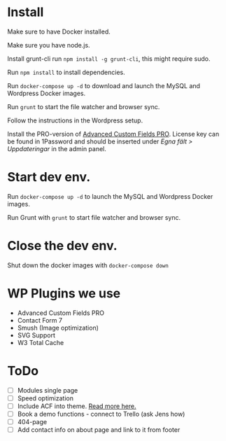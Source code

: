 # Install

Make sure to have Docker installed.

Make sure you have node.js.

Install grunt-cli run `npm install -g grunt-cli`, this might require sudo.

Run `npm install` to install dependencies.

Run `docker-compose up -d` to download and launch the MySQL and Wordpress Docker images.

Run `grunt` to start the file watcher and browser sync.

Follow the instructions in the Wordpress setup.

Install the PRO-version of [Advanced Custom Fields PRO](https://github.com/wp-premium/advanced-custom-fields-pro). License key can be found in 1Password and should be inserted under _Egna fält > Uppdateringar_ in the admin panel.

# Start dev env.

Run `docker-compose up -d` to launch the MySQL and Wordpress Docker images.

Run Grunt with `grunt` to start file watcher and browser sync.

# Close the dev env.

Shut down the docker images with `docker-compose down`


# WP Plugins we use
- Advanced Custom Fields PRO
- Contact Form 7
- Smush (Image optimization)
- SVG Support
- W3 Total Cache


# ToDo
- [ ] Modules single page
- [ ] Speed optimization
- [ ] Include ACF into theme. [Read more here.](https://www.advancedcustomfields.com/resources/including-acf-within-a-plugin-or-theme/)
- [ ] Book a demo functions - connect to Trello (ask Jens how)
- [ ] 404-page
- [ ] Add contact info on about page and link to it from footer
